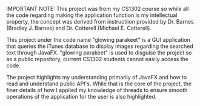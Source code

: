 IMPORTANT NOTE: This project was from my CS1302 course so while all the code regarding making the application function is my intellectual property, the concept was derived from instructiion provided by Dr. Barnes (Bradley J. Barnes) and Dr. Cotterell (Michael E. Cotterell).

This project under the code name "glowing parakeet" is a GUI application that queries the iTunes database to display images regarding the searched text through JavaFX. "glowing parakeet" is used to disguise the project so as a public repository, current CS1302 students cannot easily access the code.

The project highlights my understanding primarily of JavaFX and how to read and understand public  API's. While that is the core of the project, the finer details of how I applied my knowledge of threads to ensure smooth operations of the application for the user is also highlighted.